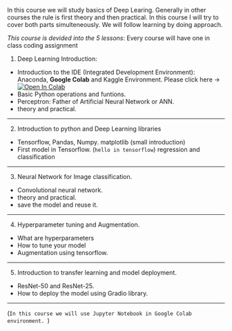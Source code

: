 
In this course we will study basics of Deep Learing. Generally in other courses the rule is first theory and then practical. In this course I will try to cover both parts simulteneously. We will follow learning by doing approach.

_This course is devided into the 5 lessons_: Every course will have one in class coding assignment 

1. Deep Learning Introduction:
- Introduction to the IDE (Integrated Development Environment): Anaconda, **Google Colab** and Kaggle Environment. Please click here -> [![Open In Colab](https://colab.research.google.com/assets/colab-badge.svg)](https://colab.research.google.com/drive/1Qq5bEuCC8kRjKMidPuakuGKD9vkGCgKy?usp=sharing)
- Basic Python operations and funtions. 
- Perceptron: Father of Artificial Neural Network or ANN.
- theory and practical. 
--------------------------------

2. Introduction to python and Deep Learning libraries
- Tensorflow, Pandas, Numpy. matplotlib (small introduction)
- First model in Tensorflow. (`hello in tensorflow`) regression and classification 
--------------------------------

3. Neural Network for Image classification. 
- Convolutional neural network. 
- theory and practical. 
- save the model and reuse it. 
--------------------------------

4. Hyperparameter tuning and Augmentation. 
- What are hyperparameters 
- How to tune your model 
- Augmentation using tensorflow. 
--------------------------------

5. Introduction to transfer learning and model deployment.  
- ResNet-50 and ResNet-25. 
- How to deploy the model using Gradio library. 
--------------------------------

(`In this course we will use Jupyter Notebook in Google Colab environment. `)



